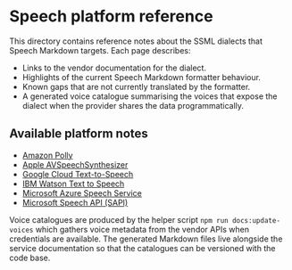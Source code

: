 # Speech platform reference

This directory contains reference notes about the SSML dialects that Speech Markdown targets. Each page describes:

- Links to the vendor documentation for the dialect.
- Highlights of the current Speech Markdown formatter behaviour.
- Known gaps that are not currently translated by the formatter.
- A generated voice catalogue summarising the voices that expose the dialect when the provider shares the data programmatically.

## Available platform notes

- [Amazon Polly](./amazon-polly.md)
- [Apple AVSpeechSynthesizer](./apple-avspeechsynthesizer.md)
- [Google Cloud Text-to-Speech](./google-cloud-tts.md)
- [IBM Watson Text to Speech](./ibm-watson-tts.md)
- [Microsoft Azure Speech Service](./azure.md)
- [Microsoft Speech API (SAPI)](./microsoft-sapi.md)

Voice catalogues are produced by the helper script `npm run docs:update-voices` which gathers voice metadata from the vendor APIs when credentials are available. The generated Markdown files live alongside the service documentation so that the catalogues can be versioned with the code base.
